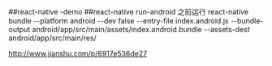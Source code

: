 ##react-native -demo
##react-native run-android 之前运行
react-native bundle --platform android --dev false --entry-file index.android.js --bundle-output android/app/src/main/assets/index.android.bundle --assets-dest android/app/src/main/res/

http://www.jianshu.com/p/6917e536de27
